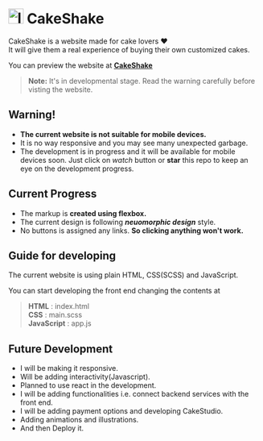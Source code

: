 <h1 float="left">
  <img src="https://scontent.fbbi5-1.fna.fbcdn.net/v/t1.6435-9/64905537_327972801465424_6096166091908710400_n.jpg?_nc_cat=105&ccb=1-5&_nc_sid=09cbfe&_nc_ohc=xS2eMhoOQJsAX8b2sVT&_nc_ht=scontent.fbbi5-1.fna&oh=4d138dfc877909a5189c835e38249b6b&oe=6198E5F7" width="30" alt="logo_of_Cakeshake"> CakeShake
</h1> 

CakeShake is a website made for cake lovers ❤  
It will give them a real experience of buying their own customized cakes.  

You can preview the website at __[CakeShake](https://srikant-code.github.io/CakeShake/index.html)__

> __Note:__ It's in developmental stage. Read the warning carefully before visting the website.

## Warning!
* **The current website is not suitable for mobile devices.**  
* It is no way responsive and you may see many unexpected garbage.  
* The development is in progress and it will be available for mobile devices soon. Just click on *watch* button or **star** this repo to keep an eye on the development progress.  

## Current Progress
* The markup is **created using flexbox.**  
* The current design is following ***neuomorphic design*** style.  
* No buttons is assigned any links. **So clicking anything won't work.**  

## Guide for developing
The current website is using plain HTML, CSS(SCSS) and JavaScript.

You can start developing the front end changing the contents at 
> **HTML** : index.html  
> **CSS** : main.scss  
> **JavaScript** : app.js  

## Future Development

* I will be making it responsive.
* Will be adding interactivity(Javascript).
* Planned to use react in the development.
* I will be adding functionalities i.e. connect backend services with the front end.
* I will be adding payment options and developing CakeStudio.
* Adding animations and illustrations.
* And then Deploy it.
